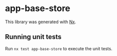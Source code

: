 # app-base-store

This library was generated with [Nx](https://nx.dev).

## Running unit tests

Run `nx test app-base-store` to execute the unit tests.
